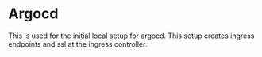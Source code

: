 # Argocd

This is used for the initial local setup for argocd. This setup creates ingress endpoints and ssl at the ingress controller.
